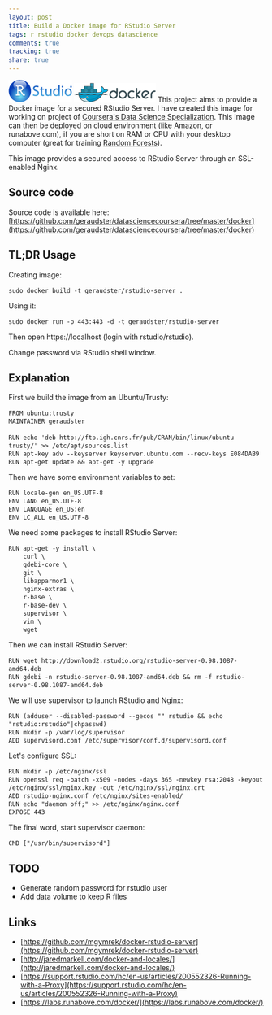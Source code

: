 ```yaml
---
layout: post
title: Build a Docker image for RStudio Server
tags: r rstudio docker devops datascience
comments: true
tracking: true
share: true
---
```


![RStudio logo](/images/r-docker/rstudio-logo.png)
![Docker logo](/images/r-docker/docker-logo.png)
This project aims to provide a Docker image for a secured RStudio Server. I have 
created this image for working on project of [Coursera's Data Science Specialization](https://www.coursera.org/specialization/jhudatascience/1?utm_medium=dashboard). This
image can then be deployed on cloud environment (like Amazon, or runabove.com), if you 
are short on RAM or CPU with your desktop computer (great for training [Random Forests](https://www.kaggle.com/wiki/RandomForests)).

This image provides a secured access to RStudio Server through an SSL-enabled Nginx.

## Source code

Source code is available here: [https://github.com/geraudster/datasciencecoursera/tree/master/docker](https://github.com/geraudster/datasciencecoursera/tree/master/docker)

## TL;DR Usage

Creating image:

    sudo docker build -t geraudster/rstudio-server .

Using it:

    sudo docker run -p 443:443 -d -t geraudster/rstudio-server

Then open https://localhost (login with rstudio/rstudio).

Change password via RStudio shell window.

## Explanation

First we build the image from an Ubuntu/Trusty:

    FROM ubuntu:trusty
    MAINTAINER geraudster

    RUN echo 'deb http://ftp.igh.cnrs.fr/pub/CRAN/bin/linux/ubuntu trusty/' >> /etc/apt/sources.list
    RUN apt-key adv --keyserver keyserver.ubuntu.com --recv-keys E084DAB9
    RUN apt-get update && apt-get -y upgrade

Then we have some environment variables to set:

    RUN locale-gen en_US.UTF-8  
    ENV LANG en_US.UTF-8  
    ENV LANGUAGE en_US:en  
    ENV LC_ALL en_US.UTF-8  

We need some packages to install RStudio Server:

    RUN apt-get -y install \
        curl \
	    gdebi-core \
        git \
    	libapparmor1 \
        nginx-extras \
        r-base \
        r-base-dev \
        supervisor \
        vim \
        wget

Then we can install RStudio Server:

    RUN wget http://download2.rstudio.org/rstudio-server-0.98.1087-amd64.deb
    RUN gdebi -n rstudio-server-0.98.1087-amd64.deb && rm -f rstudio-server-0.98.1087-amd64.deb

We will use supervisor to launch RStudio and Nginx:

    RUN (adduser --disabled-password --gecos "" rstudio && echo "rstudio:rstudio"|chpasswd)
    RUN mkdir -p /var/log/supervisor
    ADD supervisord.conf /etc/supervisor/conf.d/supervisord.conf

Let's configure SSL:

    RUN mkdir -p /etc/nginx/ssl
    RUN openssl req -batch -x509 -nodes -days 365 -newkey rsa:2048 -keyout /etc/nginx/ssl/nginx.key -out /etc/nginx/ssl/nginx.crt
    ADD rstudio-nginx.conf /etc/nginx/sites-enabled/
    RUN echo "daemon off;" >> /etc/nginx/nginx.conf
    EXPOSE 443

The final word, start supervisor daemon:

    CMD ["/usr/bin/supervisord"]

## TODO

* Generate random password for rstudio user
* Add data volume to keep R files

## Links

* [https://github.com/mgymrek/docker-rstudio-server](https://github.com/mgymrek/docker-rstudio-server)
* [http://jaredmarkell.com/docker-and-locales/](http://jaredmarkell.com/docker-and-locales/)
* [https://support.rstudio.com/hc/en-us/articles/200552326-Running-with-a-Proxy](https://support.rstudio.com/hc/en-us/articles/200552326-Running-with-a-Proxy)
* [https://labs.runabove.com/docker/](https://labs.runabove.com/docker/)

